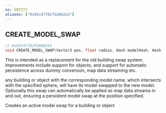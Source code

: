 ```yaml
---
ns: ENTITY
aliases: ["0x92c47782fda8b2a3"]
---
```

## CREATE_MODEL_SWAP

```c
// 0x92C47782FDA8B2A3
void CREATE_MODEL_SWAP(Vector3 pos, float radius, Hash modelHash, Hash modelHash, bool SurviveMapReload);
```

This is intended as a replacement for the old building swap system. Improvements include support for objects, and support for automatic persistence across dummy conversion, map data streaming etc.

any building or object with the corresponding model name, which intersects with the specified sphere, will have its model swapped to the new model. Optionally this swap can automatically be applied as map data streams in and out, ensuring a persistent model swap at the position specified.

Creates an active model swap for a building or object


